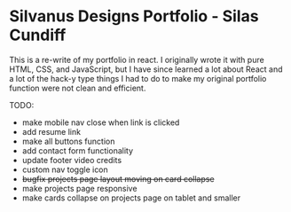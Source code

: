 # Silvanus Designs Portfolio - Silas Cundiff

This is a re-write of my portfolio in react. I originally wrote it with pure HTML, CSS, and JavaScript, but I have since learned a lot about React and a lot of the hack-y type things I had to do to make my original portfolio function were not clean and efficient.

TODO:

- make mobile nav close when link is clicked
- add resume link
- make all buttons function
- add contact form functionality
- update footer video credits
- custom nav toggle icon
- ~~bugfix projects page layout moving on card collapse~~
- make projects page responsive
- make cards collapse on projects page on tablet and smaller
